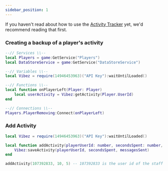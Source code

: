 ```yaml
---
sidebar_position: 1
---
```


If you haven't read about how to use the [Activity Tracker](/docs/APIs/Activity%20Tracking) yet, we'd recommend reading that first.

### Creating a backup of a player's activity
```lua
--// Services \\--
local Players = game:GetService("Players")
local DataStoreService = game:GetService("DataStoreService")

--// Variables \\--
local Vibez = require(14946453963)("API Key"):waitUntilLoaded()

--// Functions \\--
local function onPlayerLeft(Player: Player)
    local userActivity = Vibez:getActivity(Player.UserId)
end

--// Connections \\--
Players.PlayerRemoving:Connect(onPlayerLeft)
```

### Add Activity
```lua
local Vibez = require(14946453963)("API Key"):waitUntilLoaded()

local function addActivity(playerUserId: number, secondsSpent: number, messagesSent: number)
    Vibez:saveActivity(playerUserId, secondsSpent, messagesSent)
end

addActivity(107392833, 10, 5) -- 107392833 is the user id of the staff member
```